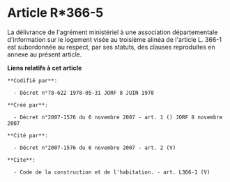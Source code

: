 # Article R*366-5

La délivrance de l'agrément ministériel à une association départementale d'information sur le logement visée au troisième
alinéa de l'article L. 366-1 est subordonnée au respect, par ses statuts, des clauses reproduites en annexe au présent
article.

**Liens relatifs à cet article**

	**Codifié par**:

	  - Décret n°78-622 1978-05-31 JORF 8 JUIN 1978

	**Créé par**:

	  - Décret n°2007-1576 du 6 novembre 2007 - art. 1 () JORF 8 novembre 2007

	**Cité par**:

	  - Décret n°2007-1576 du 6 novembre 2007 - art. 2 (V)

	**Cite**:

	  - Code de la construction et de l'habitation. - art. L366-1 (V)
